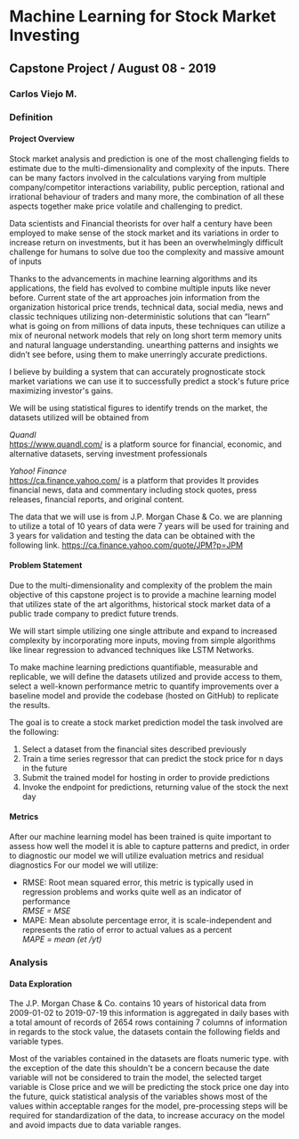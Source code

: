 # Machine Learning for Stock Market Investing
## Capstone Project / August 08 - 2019
### Carlos Viejo M.

### Definition
#### Project Overview
Stock market analysis and prediction is one of the most challenging fields to estimate due to the multi-dimensionality and complexity of the inputs. There can be many factors involved in the calculations varying from multiple company/competitor interactions variability, public perception, rational and irrational behaviour of traders and many more, the combination of all these aspects together make price volatile and challenging to predict.

Data scientists and Financial theorists for over half a century have been employed to make sense of the stock market and its variations in order to increase return on investments, but it has been an overwhelmingly difficult challenge for humans to solve due too  the complexity and massive amount of inputs

Thanks to the advancements in machine learning algorithms and its applications, the field has evolved to combine multiple inputs like never before. Current state of the art approaches join information from the organization historical price trends, technical data, social media, news and classic techniques utilizing non-deterministic solutions that can “learn” what is going on from millions of data inputs, these techniques can utilize a mix of neuronal network models that rely on long short term memory units and natural language understanding. unearthing patterns and insights we didn’t see before, using them to make unerringly accurate predictions.

I believe by building a system that can accurately prognosticate stock market variations we can use it to successfully predict a stock's future price maximizing investor's gains.

We will be using statistical figures to identify trends on the market, the datasets utilized will be obtained from 

*Quandl*<br> 
https://www.quandl.com/ is a platform source for financial, economic, and alternative datasets, serving investment professionals 

*Yahoo! Finance*<br> 
https://ca.finance.yahoo.com/ is a platform that provides  It provides financial news, data and commentary including stock quotes, press releases, financial reports, and original content.

The data that we will use is from J.P. Morgan Chase & Co.  we are planning to utilize a total of 10 years of data were 7 years will be used for training and 3 years for validation and testing
the data can be obtained with the following link. https://ca.finance.yahoo.com/quote/JPM?p=JPM

#### Problem Statement

Due to the multi-dimensionality and complexity of the problem the main objective of this capstone project is to provide a machine learning model that utilizes state of the art algorithms, historical stock market data of a public trade company to predict future trends. 

We will start simple utilizing one single attribute and expand to increased complexity by incorporating more inputs, moving from simple algorithms like linear regression to advanced techniques like LSTM Networks.  

To make machine learning predictions quantifiable, measurable and replicable, we will define the datasets utilized and provide access to them, select a well-known performance metric to quantify improvements over a baseline model and provide the codebase (hosted on GitHub) to replicate the results.

The goal is to create a stock market prediction model the task involved are the following:

1. Select a dataset from the financial sites described previously
2. Train a time series regressor that can predict the stock price for n days in the future
3. Submit the trained model for hosting in order to provide predictions
4. Invoke the endpoint for predictions, returning value of the stock the next day

#### Metrics

After our machine learning model has been trained is quite important  to assess how well the model it is able to capture patterns and predict, in order to diagnostic our model we will utilize evaluation metrics and residual diagnostics
For our model we will utilize:

* RMSE: Root mean squared error, this metric is typically used in regression problems and works quite well as an indicator of performance <br>
    *RMSE = MSE*
* MAPE: Mean absolute percentage error, it is scale-independent and represents the ratio of error to actual values as a percent <br>
    *MAPE = mean (et /yt)*

### Analysis
#### Data Exploration

The  J.P. Morgan Chase & Co. contains 10 years of historical data from 2009-01-02 to 2019-07-19 this information is aggregated in daily bases with a  total amount of records of 2654 rows containing 7 columns of information in regards to the stock value, the datasets contain the following fields and variable types.

Most of the variables contained in the datasets are floats numeric type. with the exception of the date this shouldn't be a concern because the date variable will not be considered to train the model, the selected target variable is Close price and we will be predicting the stock price one day into the future, quick statistical analysis of the variables shows most of the values within acceptable ranges for the model, pre-processing steps will be required for standardization of the data, to increase accuracy on the model and avoid impacts due to data variable ranges.
